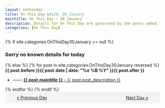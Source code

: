 ```yaml
---
layout: onthisday
title: On This Day &#124; 30 January
maintitle: On This Day — 30 January
description: Details for On This Day are generated by the posts added to the website so the content is subject to changes/updates over time.
categories: [On This Day]
---
```


{% if site.categories.OnThisDay30January == null %}
<h3>Sorry no known details for today</h3>
{% else %}
{% for post in site.categories.OnThisDay30January reversed %}
<strong>{{ post.before }}{{ post.date | date: "%e %B %Y" }}{{ post.after }}</strong>
<ul>
<li> ——: <a class="{{ post.class }}" href="{{ post.url }}"><strong>{{ post.maintitle }}</strong> - {{ post.post_description }}</a></li>
</ul>
{% endfor %}
{% endif %}

<div style="background-color: #f3f3f3; padding: 10px; border-radius: 5px; text-align: center; display: flex; justify-content: space-evenly;">
<a href="/onthisday/01/01-29">« Previous Day</a>
<span style="visibility:hidden;">[ Visit Leap Year February 29 ]</span>
<a href="/onthisday/01/01-31">Next Day »</a>
</div>
